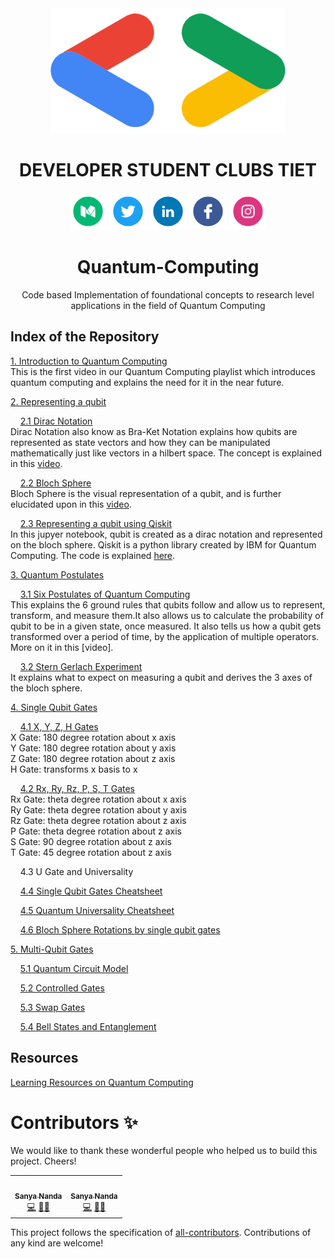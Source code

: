 <div align = "center">

<img height=200px src= "https://github.com/developer-student-club-thapar/officialWebsite/blob/master/src/assets/dsc_logo.png">

<h1>DEVELOPER STUDENT CLUBS TIET</h1>

<a href="https://medium.com/developer-student-clubs-tiet"><img src="https://github.com/aritraroy/social-icons/blob/master/medium-icon.png?raw=true" width="60"></a>
<a href="https://twitter.com/dsctiet"><img src="https://github.com/aritraroy/social-icons/blob/master/twitter-icon.png?raw=true" width="60"></a>
<a href="https://www.linkedin.com/company/developer-student-club-thapar"><img src="https://github.com/aritraroy/social-icons/blob/master/linkedin-icon.png?raw=true" width="60"></a>
<a href="https://facebook.com/dscthapar"><img src="https://github.com/aritraroy/social-icons/blob/master/facebook-icon.png?raw=true" width="60"></a>
<a href="https://instagram.com/dsc.tiet"><img src="https://github.com/aritraroy/social-icons/blob/master/instagram-icon.png?raw=true" width="60"></a>

# Quantum-Computing
Code based Implementation of foundational concepts to research level applications in the field of Quantum Computing

</div>

## Index of the Repository

[1. Introduction to Quantum Computing](https://www.youtube.com/watch?v=WMRsQxDJ19Q&list=PLY6CWF3NWYvTducILRZCATDwW9DjZvumJ&index=1)
<br>This is the first video in our Quantum Computing playlist which introduces quantum computing and explains the need for it in the near future.

[2. Representing a qubit](https://github.com/developer-student-club-thapar/Quantum-Computing/tree/main/1.%20Representing%20a%20qubit)

&nbsp;&nbsp;&nbsp;&nbsp;[2.1 Dirac Notation](https://github.com/developer-student-club-thapar/Quantum-Computing/blob/main/1.%20Representing%20a%20qubit/Dirac%20Notation%20(Bra-Ket%20Notation).pdf)
<br>Dirac Notation also know as Bra-Ket Notation explains how qubits are represented as state vectors and how they can be manipulated mathematically just like vectors in a hilbert space. The concept is explained in this [video](https://www.youtube.com/watch?v=53EVUDbeVsU&list=PLY6CWF3NWYvTducILRZCATDwW9DjZvumJ&index=2).

&nbsp;&nbsp;&nbsp;&nbsp;[2.2 Bloch Sphere](https://github.com/developer-student-club-thapar/Quantum-Computing/blob/main/1.%20Representing%20a%20qubit/Bloch%20Sphere.pdf)
<br>Bloch Sphere is the visual representation of a qubit, and is further elucidated upon in this [video](https://www.youtube.com/watch?v=7ITVHGYFIfU&list=PLY6CWF3NWYvTducILRZCATDwW9DjZvumJ&index=4).

&nbsp;&nbsp;&nbsp;&nbsp;[2.3 Representing a qubit using Qiskit](https://github.com/developer-student-club-thapar/Quantum-Computing/blob/main/1.%20Representing%20a%20qubit/representing_qubit_states.ipynb)
<br>In this jupyer notebook, qubit is created as a dirac notation and represented on the bloch sphere. Qiskit is a python library created by IBM for Quantum Computing. The code is explained [here](https://www.youtube.com/watch?v=5Sz9I2p328E&list=PLY6CWF3NWYvTducILRZCATDwW9DjZvumJ&index=5).

[3. Quantum Postulates](https://github.com/developer-student-club-thapar/Quantum-Computing/tree/main/2.%20Quantum%20Postulates)

&nbsp;&nbsp;&nbsp;&nbsp;[3.1 Six Postulates of Quantum Computing](https://github.com/developer-student-club-thapar/Quantum-Computing/blob/main/2.%20Quantum%20Postulates/quantum_postulates.ipynb)
<br>This explains the 6 ground rules that qubits follow and allow us to represent, transform, and measure them.It also allows us to calculate the probability of qubit to be in a given state, once measured. It also tells us how a qubit gets transformed over a period of time, by the application of multiple operators. More on it in this [video].

&nbsp;&nbsp;&nbsp;&nbsp;[3.2 Stern Gerlach Experiment](https://www.youtube.com/watch?v=fWaNjJ69XEI&list=PLY6CWF3NWYvTducILRZCATDwW9DjZvumJ&index=3)
<br>It explains what to expect on measuring a qubit and derives the 3 axes of the bloch sphere.

[4. Single Qubit Gates](https://github.com/developer-student-club-thapar/Quantum-Computing/tree/main/3.%20Single%20Qubit%20Gates)

&nbsp;&nbsp;&nbsp;&nbsp;[4.1 X, Y, Z, H Gates](https://github.com/developer-student-club-thapar/Quantum-Computing/blob/main/3.%20Single%20Qubit%20Gates/Pauli%20X%2C%20Y%20and%20Z%20Gates%20%26%20Hadamard%20Gate.ipynb)
<br>X Gate: 180 degree rotation about x axis
<br>Y Gate: 180 degree rotation about y axis
<br>Z Gate: 180 degree rotation about z axis
<br>H Gate: transforms x basis to x

&nbsp;&nbsp;&nbsp;&nbsp;[4.2 Rx, Ry, Rz, P, S, T Gates](https://github.com/developer-student-club-thapar/Quantum-Computing/blob/main/3.%20Single%20Qubit%20Gates/Rx%2Cy%2Cz%20and%20P%2C%20S%2C%20T%20Gates.ipynb)
<br>Rx Gate: theta degree rotation about x axis
<br>Ry Gate: theta degree rotation about y axis
<br>Rz Gate: theta degree rotation about z axis
<br>P Gate: theta degree rotation about z axis
<br>S Gate: 90 degree rotation about z axis
<br>T Gate: 45 degree rotation about z axis

&nbsp;&nbsp;&nbsp;&nbsp;4.3 U Gate and Universality

&nbsp;&nbsp;&nbsp;&nbsp;[4.4 Single Qubit Gates Cheatsheet](https://github.com/developer-student-club-thapar/Quantum-Computing/blob/main/3.%20Single%20Qubit%20Gates/1.%20Single%20Qubit%20Quantum%20Gates.pdf)

&nbsp;&nbsp;&nbsp;&nbsp;[4.5 Quantum Universality Cheatsheet](https://github.com/developer-student-club-thapar/Quantum-Computing/blob/main/3.%20Single%20Qubit%20Gates/2.%20Quantum%20Universality.pdf)

&nbsp;&nbsp;&nbsp;&nbsp;[4.6 Bloch Sphere Rotations by single qubit gates](https://github.com/developer-student-club-thapar/Quantum-Computing/tree/main/3.%20Single%20Qubit%20Gates/bloch_transformations)

[5. Multi-Qubit Gates](https://github.com/developer-student-club-thapar/Quantum-Computing/tree/main/4.%20Multi-Qubit%20Gates)

&nbsp;&nbsp;&nbsp;&nbsp;[5.1 Quantum Circuit Model](https://github.com/developer-student-club-thapar/Quantum-Computing/blob/main/4.%20Multi-Qubit%20Gates/1.%20Quantum%20Circuit%20Model%20and%20Multi-Qubit%20Gate%20Mathematics.pdf)

&nbsp;&nbsp;&nbsp;&nbsp;[5.2 Controlled Gates](https://github.com/developer-student-club-thapar/Quantum-Computing/blob/main/4.%20Multi-Qubit%20Gates/2.%20Controlled%20Gates.pdf)

&nbsp;&nbsp;&nbsp;&nbsp;[5.3 Swap Gates](https://github.com/developer-student-club-thapar/Quantum-Computing/blob/main/4.%20Multi-Qubit%20Gates/3.%20Swap%20Gate.pdf)

&nbsp;&nbsp;&nbsp;&nbsp;[5.4 Bell States and Entanglement](https://github.com/developer-student-club-thapar/Quantum-Computing/blob/main/4.%20Multi-Qubit%20Gates/4.%20Bell%20States%20and%20Entanglement.pdf)


## Resources

[Learning Resources on Quantum Computing](https://docs.google.com/document/d/1StHRRskl1HR-XfIdoQ1srs0E6_kHuwYSWj-bhnmJQ88/edit?usp=sharing)

# Contributors ✨

We would like to thank these wonderful people who helped us to build this project. Cheers!
<!-- ALL-CONTRIBUTORS-LIST:START - Do not remove or modify this section -->
<!-- prettier-ignore-start -->
<!-- markdownlint-disable -->
<table>
  <tr>
    <td align="center"><a href="https://www.linkedin.com/in/sanya-nanda-aba12218b//"><img src="https://avatars.githubusercontent.com/u/51756349?v=4" width="100px;" alt=""/><br /><sub><b>Sanya Nanda</b></sub></a><br /><a href="https://github.com/developer-student-club-thapar/Quantum-Computing/commits?author=SanyaNanda" title="Code">💻</a> <a href="https://github.com/developer-student-club-thapar/Quantum-Computing/commits?author=SanyaNanda" title="Design">🎨</a><a href="https://github.com/developer-student-club-thapar/Quantum-Computing/commits?author=SanyaNanda" title="Documentation">📖</a></td>
    <td align="center"><a href="https://www.linkedin.com/in/sanya-nanda-aba12218b//"><img src="https://avatars.githubusercontent.com/u/51756349?v=4" width="100px;" alt=""/><br /><sub><b>Sanya Nanda</b></sub></a><br /><a href="https://github.com/developer-student-club-thapar/Quantum-Computing/commits?author=SanyaNanda" title="Code">💻</a> <a href="https://github.com/developer-student-club-thapar/Quantum-Computing/commits?author=SanyaNanda" title="Design">🎨</a><a href="https://github.com/developer-student-club-thapar/Quantum-Computing/commits?author=SanyaNanda" title="Documentation">📖</a></td>
    
   </tr>
</table>

<!-- markdownlint-enable -->
<!-- prettier-ignore-end -->
<!-- ALL-CONTRIBUTORS-LIST:END -->

This project follows the specification of [all-contributors](https://github.com/all-contributors/all-contributors). Contributions of any kind are welcome!
